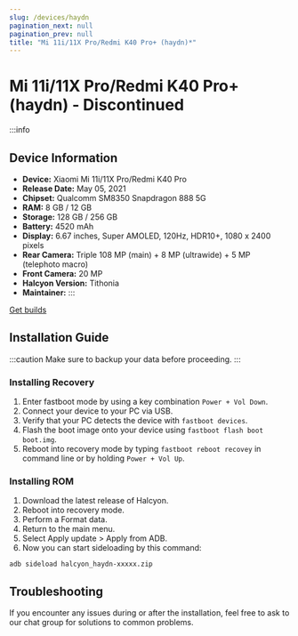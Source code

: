 ```yaml
---
slug: /devices/haydn
pagination_next: null
pagination_prev: null
title: "Mi 11i/11X Pro/Redmi K40 Pro+ (haydn)*"
---
```


# Mi 11i/11X Pro/Redmi K40 Pro+ (haydn) - Discontinued
:::info
## Device Information

- **Device:** Xiaomi Mi 11i/11X Pro/Redmi K40 Pro
- **Release Date:** May 05, 2021
- **Chipset:** 	Qualcomm SM8350 Snapdragon 888 5G
- **RAM:** 8 GB / 12 GB
- **Storage:** 128 GB / 256 GB
- **Battery:** 4520 mAh
- **Display:** 6.67 inches, Super AMOLED, 120Hz, HDR10+, 1080 x 2400 pixels
- **Rear Camera:** Triple 108 MP (main) + 8 MP (ultrawide) + 5 MP (telephoto macro)
- **Front Camera:** 20 MP
- **Halcyon Version:** Tithonia
- **Maintainer:** 
:::

<a href="https://www.pling.com/p/2058150/" class="button button--primary">Get builds</a>

## Installation Guide
:::caution
Make sure to backup your data before proceeding.
:::

### Installing Recovery
1. Enter fastboot mode by using a key combination `Power + Vol Down`.
2. Connect your device to your PC via USB.
4. Verify that your PC detects the device with `fastboot devices`.
5. Flash the boot image onto your device using `fastboot flash boot boot.img`.
8. Reboot into recovery mode by typing `fastboot reboot recovey` in command line or by holding `Power + Vol Up`.

### Installing ROM
1. Download the latest release of Halcyon.
2. Reboot into recovery mode.
3. Perform a Format data.
4. Return to the main menu.
5. Select Apply update > Apply from ADB.
6. Now you can start sideloading by this command:
```
adb sideload halcyon_haydn-xxxxx.zip
```

## Troubleshooting

If you encounter any issues during or after the installation, feel free to ask to our chat group for solutions to common problems.
